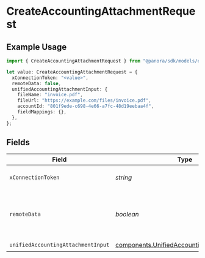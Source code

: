 # CreateAccountingAttachmentRequest

## Example Usage

```typescript
import { CreateAccountingAttachmentRequest } from "@panora/sdk/models/operations";

let value: CreateAccountingAttachmentRequest = {
  xConnectionToken: "<value>",
  remoteData: false,
  unifiedAccountingAttachmentInput: {
    fileName: "invoice.pdf",
    fileUrl: "https://example.com/files/invoice.pdf",
    accountId: "801f9ede-c698-4e66-a7fc-48d19eebaa4f",
    fieldMappings: {},
  },
};
```

## Fields

| Field                                                                                                      | Type                                                                                                       | Required                                                                                                   | Description                                                                                                | Example                                                                                                    |
| ---------------------------------------------------------------------------------------------------------- | ---------------------------------------------------------------------------------------------------------- | ---------------------------------------------------------------------------------------------------------- | ---------------------------------------------------------------------------------------------------------- | ---------------------------------------------------------------------------------------------------------- |
| `xConnectionToken`                                                                                         | *string*                                                                                                   | :heavy_check_mark:                                                                                         | The connection token                                                                                       |                                                                                                            |
| `remoteData`                                                                                               | *boolean*                                                                                                  | :heavy_minus_sign:                                                                                         | Set to true to include data from the original Accounting software.                                         | false                                                                                                      |
| `unifiedAccountingAttachmentInput`                                                                         | [components.UnifiedAccountingAttachmentInput](../../models/components/unifiedaccountingattachmentinput.md) | :heavy_check_mark:                                                                                         | N/A                                                                                                        |                                                                                                            |